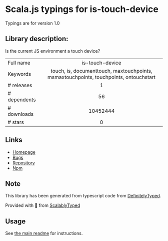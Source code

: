 
# Scala.js typings for is-touch-device

Typings are for version 1.0

## Library description:
Is the current JS environment a touch device?

|                    |                 |
| ------------------ | :-------------: |
| Full name          | is-touch-device |
| Keywords           | touch, is, documenttouch, maxtouchpoints, msmaxtouchpoints, touchpoints, ontouchstart |
| # releases         | 1 |
| # dependents       | 56 |
| # downloads        | 10452444 |
| # stars            | 0 |

## Links
- [Homepage](https://github.com/airbnb/is-touch-device#readme)
- [Bugs](https://github.com/airbnb/is-touch-device/issues)
- [Repository](https://github.com/airbnb/is-touch-device)
- [Npm](https://www.npmjs.com/package/is-touch-device)
    


## Note
This library has been generated from typescript code from [DefinitelyTyped](https://definitelytyped.org).

Provided with :purple_heart: from [ScalablyTyped](https://github.com/oyvindberg/ScalablyTyped)

## Usage
See [the main readme](../../readme.md) for instructions.


